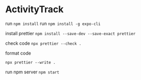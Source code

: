 # ActivityTrack

run `npm install`
run `npm install -g expo-cli`

install prettier
`npm install --save-dev --save-exact prettier`

check code
`npx prettier --check .`

format code

`npx prettier --write .`

run npm server `npm start`
